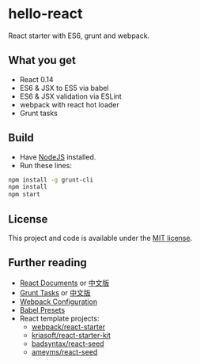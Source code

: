 # hello-react

React starter with ES6, grunt and webpack.

## What you get

- React 0.14
- ES6 & JSX to ES5 via babel
- ES6 & JSX validation via ESLint
- webpack with react hot loader
- Grunt tasks

## Build

- Have [NodeJS](http://nodejs.org/) installed.
- Run these lines:

```bash
npm install -g grunt-cli
npm install
npm start
```

## License

This project and code is available under the [MIT license](LICENSE).

## Further reading

- [React Documents](http://facebook.github.io/react/docs/) or [中文版](http://reactjs.cn)
- [Grunt Tasks](http://gruntjs.com/configuring-tasks) or [中文版](http://www.gruntjs.net/configuring-tasks)
- [Webpack Configuration](http://webpack.github.io/docs/configuration.html)
- [Babel Presets](http://babeljs.io/docs/plugins)
- React template projects:
  - [webpack/react-starter](https://github.com/webpack/react-starter)
  - [kriasoft/react-starter-kit](https://github.com/kriasoft/react-starter-kit)
  - [badsyntax/react-seed](https://github.com/badsyntax/react-seed)
  - [ameyms/react-seed](https://github.com/ameyms/react-seed)

